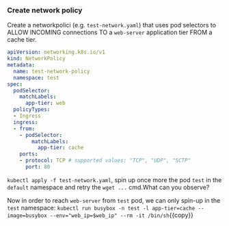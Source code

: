 
### Create network policy

Create a networkpolici (e.g. `test-network.yaml`) that uses pod selectors to ALLOW INCOMING connections TO a `web-server` application tier FROM a cache tier.

```yaml
apiVersion: networking.k8s.io/v1
kind: NetworkPolicy
metadata:
  name: test-network-policy
  namespace: test
spec:
  podSelector:
    matchLabels:
      app-tier: web
  policyTypes:
  - Ingress
  ingress:
  - from:
    - podSelector:
        matchLabels:
          app-tier: cache
    ports:
    - protocol: TCP # supported values: "TCP", "UDP", "SCTP"
      port: 80
```

`kubectl apply -f test-network.yaml`, spin up once more the pod `test` in the `default` namespace and retry the `wget ...` cmd.What can you observe?

Now in order to reach `web-server` from `test` pod, we can only spin-up in the `test` namespace: `kubectl run busybox -n test -l app-tier=cache --image=busybox --env="web_ip=$web_ip" --rm -it /bin/sh`{{copy}}